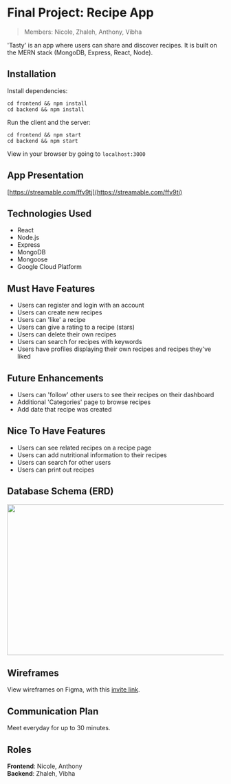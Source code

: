 # Final Project: Recipe App
> Members: Nicole, Zhaleh, Anthony, Vibha

'Tasty' is an app where users can share and discover recipes. It is built on the MERN stack (MongoDB, Express, React, Node).

## Installation
Install dependencies:
```
cd frontend && npm install
cd backend && npm install
```

Run the client and the server:
```
cd frontend && npm start
cd backend && npm start
```

View in your browser by going to `localhost:3000`

## App Presentation
[https://streamable.com/ffv9tj](https://streamable.com/ffv9tj)

## Technologies Used
<ul>
 <li>React</li>
 <li>Node.js</li>
 <li>Express</li>
 <li>MongoDB</li>
 <li>Mongoose</li>
 <li>Google Cloud Platform</li>
</ul>

## Must Have Features
* Users can register and login with an account
* Users can create new recipes
* Users can 'like' a recipe
* Users can give a rating to a recipe (stars)
* Users can delete their own recipes
* Users can search for recipes with keywords
* Users have profiles displaying their own recipes and recipes they've liked

## Future Enhancements
* Users can 'follow' other users to see their recipes on their dashboard
* Additional 'Categories' page to browse recipes
* Add date that recipe was created

## Nice To Have Features
* Users can see related recipes on a recipe page
* Users can add nutritional information to their recipes
* Users can search for other users
* Users can print out recipes

## Database Schema (ERD)
<img src="https://github.com/nicole-ling/recipe-app/blob/master/backend/db-schema.jpg" width="600px" height="350px" />

## Wireframes
View wireframes on Figma, with this [invite link](https://www.figma.com/file/mBoGae8rnqbR7CeMHdjX3S/Recipe-App?node-id=24%3A56).

## Communication Plan
Meet everyday for up to 30 minutes.

## Roles
**Frontend**: Nicole, Anthony<br>
**Backend**: Zhaleh, Vibha
